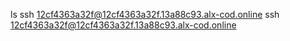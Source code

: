 ls
ssh 12cf4363a32f@12cf4363a32f.13a88c93.alx-cod.online
ssh 12cf4363a32f@12cf4363a32f.13a88c93.alx-cod.online
